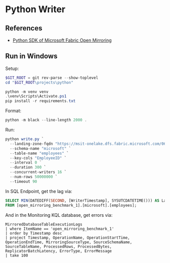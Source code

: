 # Python Writer

## References

* [Python SDK of Microsoft Fabric Open Mirroring](https://github.com/microsoft/fabric-toolbox/tree/main/tools/OpenMirroringPythonSDK)

## Run in Windows

Setup:

```powershell
$GIT_ROOT = git rev-parse --show-toplevel
cd "$GIT_ROOT\projects\python"

python -m venv venv
.\venv\Scripts\Activate.ps1
pip install -r requirements.txt
```

Format:

```powershell
python -m black --line-length 2000 .
```

Run:

```powershell
python write.py `
  --landing-zone-fqdn "https://msit-onelake.dfs.fabric.microsoft.com/061901d0-4d8b-4c91-b78f-2f11189fe530/83185a57-3b3c-4802-8e19-94fc046e5d4a/Files/LandingZone" `
  --schema-name "microsoft" `
  --table-name "employees" `
  --key-cols "EmployeeID" `
  --interval 0 `
  --duration 300 `
  --concurrent-writers 16 `
  --num-rows 50000000 `
  --timeout 90
```

In SQL Endpoint, get the lag via:

```sql
SELECT MIN(DATEDIFF(SECOND, [WriterTimestamp], SYSUTCDATETIME())) AS LastWriteAgoInSeconds
FROM [open_mirroring_benchmark_1].[microsoft].[employees];
```

And in the Monitoring KQL database, get errors via:

```kql
MirroredDatabaseTableExecutionLogs
| where ItemName == 'open_mirroring_benchmark_1'
| order by Timestamp desc 
| project Timestamp, OperationName, OperationStartTime, OperationEndTime, MirroringSourceType, SourceSchemaName, SourceTableName, ProcessedRows, ProcessedBytes, ReplicatorBatchLatency, ErrorType, ErrorMessage
| take 100
```
